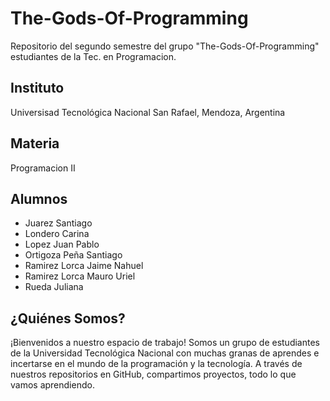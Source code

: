 # The-Gods-Of-Programming

Repositorio del segundo semestre del grupo "The-Gods-Of-Programming" estudiantes de la Tec. en Programacion.

## Instituto 
Universisad Tecnológica Nacional San Rafael, Mendoza, Argentina

## Materia 
Programacion II

## Alumnos
- Juarez Santiago
- Londero Carina
- Lopez Juan Pablo
- Ortigoza Peña Santiago
- Ramirez Lorca Jaime Nahuel
- Ramirez Lorca Mauro Uriel
- Rueda Juliana

## ¿Quiénes Somos?
¡Bienvenidos a nuestro espacio de trabajo! Somos un grupo de estudiantes de la Universidad Tecnológica Nacional con muchas granas de aprendes e incertarse en el mundo de la programación y la tecnología. A través de nuestros repositorios en GitHub, compartimos proyectos, todo lo que vamos aprendiendo.
